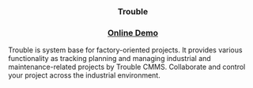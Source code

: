 <br />
<p align="center">
  <!-- <a href="https://demo.troubledev.com/User/Overview">
  <img src="images/toast.gif" alt="Trouble-Demo" >
  </a> -->

  <h3 align="center">Trouble</h3>
   <h3 align="center">
    <a href="https://demo.troubledev.com/User/Overview">Online Demo</a>
  </h3>
</p>

Trouble is system base for factory-oriented projects. It provides various functionality as tracking planning and managing industrial and maintenance-related projects by Trouble CMMS. Collaborate and control your project across the industrial environment. 
